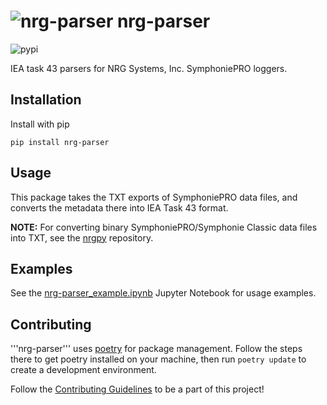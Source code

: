 # ![nrg-parser](https://www.gravatar.com/avatar/6282094b092c756acc9f7552b164edfe?s=24) nrg-parser

![pypi](https://img.shields.io/pypi/v/nrg-parser)

IEA task 43 parsers for NRG Systems, Inc. SymphoniePRO loggers.

## Installation

Install with pip

`pip install nrg-parser`
## Usage

This package takes the TXT exports of SymphoniePRO data files, and converts the metadata there into IEA Task 43 format.

__NOTE:__ For converting binary SymphoniePRO/Symphonie Classic data files into TXT, see the [nrgpy](https://github.com/nrgpy/nrgpy) repository.

## Examples

See the [nrg-parser_example.ipynb](./nrg-parser_example.ipynb) Jupyter Notebook for usage examples.

## Contributing

'''nrg-parser''' uses [poetry](https://python-poetry.org/) for package management. Follow the steps there to get poetry installed on your machine, then run `poetry update` to create a development environment.

Follow the [Contributing Guidelines](./CONTRIBUTING.md) to be a part of this project!